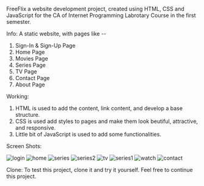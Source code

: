 FreeFlix a website development project, created using HTML, CSS and JavaScript for the CA of Internet Programming Labrotary Course in the first semester.

Info:
A static website, with pages like --
  1. Sign-In & Sign-Up Page
  2. Home Page
  3. Movies Page
  4. Series Page
  5. TV Page
  6. Contact Page
  7. About Page

Working:
  1. HTML is used to add the content, link content, and develop a base structure.
  2. CSS is used add styles to pages and make them look beutiful, attractive, and responsive.
  3. Little bit of JavaScript is used to add some functionalities.
  
Screen Shots:

![login](https://user-images.githubusercontent.com/85454259/205321744-60a72a23-e670-4af9-8b48-434171011535.jpg)
![home](https://user-images.githubusercontent.com/85454259/205321821-fb5a932c-d394-4d27-84f6-a0a6e96e3728.jpg)
![series](https://user-images.githubusercontent.com/85454259/205321846-c19f7e1c-fe7d-4498-b4e9-b3cd102853c6.jpg)
![series2](https://user-images.githubusercontent.com/85454259/205321883-9f07b768-4f92-4e26-a99b-1dd21c99a221.jpg)
![tv](https://user-images.githubusercontent.com/85454259/205321908-6ed8a6e3-9eea-44b7-833d-eaeac73089a5.jpg)
![series1](https://user-images.githubusercontent.com/85454259/205321925-f506dde7-c159-4d1b-9d21-1a181daf56c2.jpg)
![watch](https://user-images.githubusercontent.com/85454259/205321949-888e7f0a-f044-441b-b5e6-c5b4363917b2.jpg)
![contact](https://user-images.githubusercontent.com/85454259/205321980-e5e7f0d2-466d-489f-aa55-4bc7f5037fd4.jpg)

Clone:
To test this project, clone it and try it yourself.
Feel free to continue this project.

